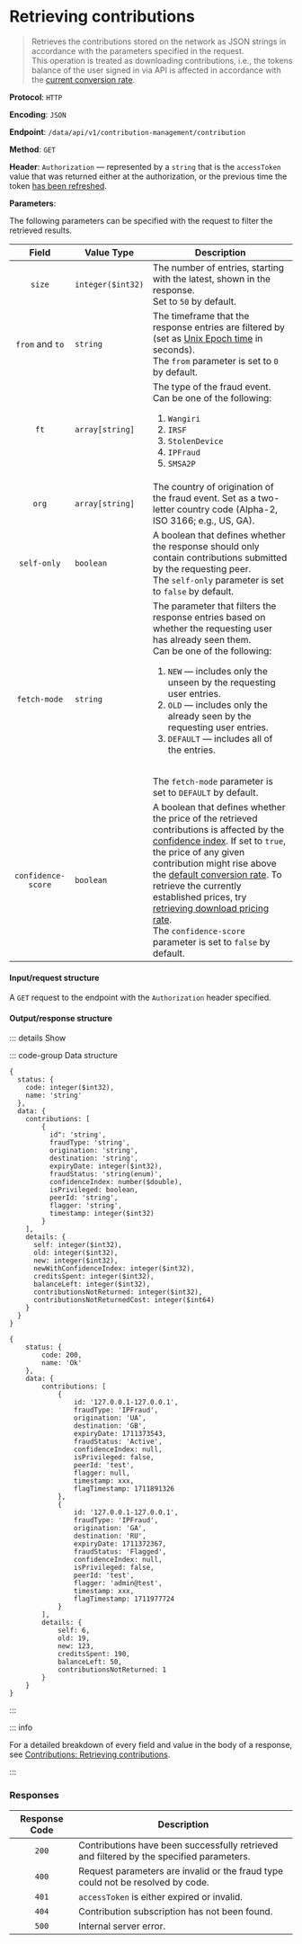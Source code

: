 # Retrieving contributions

> Retrieves the contributions stored on the network as JSON strings in accordance with the parameters specified in the request.\
> This operation is treated as downloading contributions, i.e., the tokens balance of the user signed in via API is affected in accordance with the [current conversion rate](../../overview/tokenomics.md#current-conversion-rate).

**Protocol**: `HTTP`

**Encoding**: `JSON`

**Endpoint**: `/data/api/v1/contribution-management/contribution`

**Method**: `GET`

**Header**: `Authorization` — represented by a `string` that is the `accessToken` value that was returned either at the authorization, or the previous time the token [has been refreshed](../auth-controller/refreshing-authentication-tokens.md).

**Parameters**:

The following parameters can be specified with the request to filter the retrieved results.

| Field | Value Type | Description |
| :-: | --- | --- |
| `size` | `integer($int32)` | The number of entries, starting with the latest, shown in the response. <br> Set to `50` by default. |
| `from` and `to` | `string` | The timeframe that the response entries are filtered by (set as [Unix Epoch time](https://www.epochconverter.com/clock) in seconds). <br> The `from` parameter is set to `0` by default. |
| `ft` | `array[string]` | The type of the fraud event. <br> Can be one of the following: <ol><li>`Wangiri`</li><li>`IRSF`</li><li>`StolenDevice`</li><li>`IPFraud`</li><li>`SMSA2P`</li></ol> |
| `org` | `array[string]` | The country of origination of the fraud event. Set as a two-letter country code (Alpha-2, ISO 3166; e.g., US, GA). |
| `self-only` | `boolean` | A boolean that defines whether the response should only contain contributions submitted by the requesting peer. <br> The `self-only` parameter is set to `false` by default. |
| `fetch-mode` | `string` | The parameter that filters the response entries based on whether the requesting user has already seen them. <br> Can be one of the following: <ol><li>`NEW` — includes only the unseen by the requesting user entries.</li><li>`OLD` — includes only the already seen by the requesting user entries.</li><li>`DEFAULT` — includes all of the entries.</li></ol> <br> The `fetch-mode` parameter is set to `DEFAULT` by default. |
| `confidence-score` | `boolean` | A boolean that defines whether the price of the retrieved contributions is affected by the [confidence index](../../overview/tokenomics.md#confidence-index). If set to `true`, the price of any given contribution might rise above the [default conversion rate](../../overview/tokenomics.md#current-conversion-rate). To retrieve the currently established prices, try [retrieving download pricing rate](retrieving-pricing-rate.md). <br> The `confidence-score` parameter is set to `false` by default. |

#### Input/request structure

A `GET` request to the endpoint with the `Authorization` header specified.

#### Output/response structure

::: details Show

::: code-group Data structure

```json5 [Structure]
{
  status: {
    code: integer($int32),
    name: 'string'
  },
  data: {
    contributions: [
        {
          id": 'string',
          fraudType: 'string',
          origination: 'string',
          destination: 'string',
          expiryDate: integer($int32),
          fraudStatus: 'string(enum)',
          confidenceIndex: number($double),
          isPrivileged: boolean,
          peerId: 'string',
          flagger: 'string',
          timestamp: integer($int32)
        }
    ],
    details: {
      self: integer($int32),
      old: integer($int32),
      new: integer($int32),
      newWithConfidenceIndex: integer($int32),
      creditsSpent: integer($int32),
      balanceLeft: integer($int32),
      contributionsNotReturned: integer($int32),
      contributionsNotReturnedCost: integer($int64)
    }
  }
}
```

```json5 [Example]
{
    status: {
        code: 200,
        name: 'Ok'
    },
    data: {
        contributions: [
            {
                id: '127.0.0.1-127.0.0.1',
                fraudType: 'IPFraud',
                origination: 'UA',
                destination: 'GB',
                expiryDate: 1711373543,
                fraudStatus: 'Active',
                confidenceIndex: null,
                isPrivileged: false,
                peerId: 'test',
                flagger: null,
                timestamp: xxx,
                flagTimestamp: 1711891326
            },
            {
                id: '127.0.0.1-127.0.0.1',
                fraudType: 'IPFraud',
                origination: 'GA',
                destination: 'RU',
                expiryDate: 1711372367,
                fraudStatus: 'Flagged',
                confidenceIndex: null,
                isPrivileged: false,
                peerId: 'test',
                flagger: 'admin@test',
                timestamp: xxx,
                flagTimestamp: 1711977724
            }
        ],
        details: {
            self: 6,
            old: 19,
            new: 123,
            creditsSpent: 190,
            balanceLeft: 50,
            contributionsNotReturned: 1
        }
    }
}
```

:::

::: info

For a detailed breakdown of every field and value in the body of a response, see [Contributions: Retrieving contributions](../../overview/contributions.md#retrieving-contributions).

:::

### Responses

| Response Code | Description |
| :-: | --- |
| `200` | Contributions have been successfully retrieved and filtered by the specified parameters. |
| `400` | Request parameters are invalid or the fraud type could not be resolved by code. |
| `401` | `accessToken` is either expired or invalid. |
| `404` | Contribution subscription has not been found. |
| `500` | Internal server error. |

